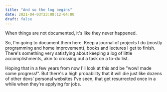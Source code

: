 ```yaml
---
title: "And so the log begins"
date: 2021-04-03T23:08:12-04:00
draft: false
---
```


When things are not documented, it's like they never happened.


So, I'm going to document them here. Keep a journal of projects I do (mostly
programming and home improvement), books and lectures I get to finish.
There's something very satisfying about keeping a log of
little accomplishments, akin to crossing out a task on a to-do list.


Hoping that in a few years from now I'll look at this and be "wow! made
some progress!". But there's a high probability that it will die just like
dozens of other devs' personal websites I've seen, that
get resurrected once in a while when they're applying for jobs.

